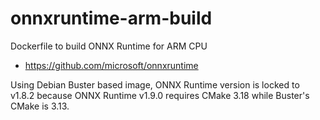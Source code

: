 # onnxruntime-arm-build

Dockerfile to build ONNX Runtime for ARM CPU

- https://github.com/microsoft/onnxruntime

Using Debian Buster based image, ONNX Runtime version is locked to v1.8.2
because ONNX Runtime v1.9.0 requires CMake 3.18 while Buster's CMake is 3.13.

